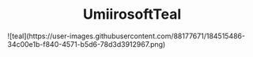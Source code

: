 <h1 style="text-align:center;">UmiirosoftTeal</h1>
![teal](https://user-images.githubusercontent.com/88177671/184515486-34c00e1b-f840-4571-b5d6-78d3d3912967.png)
